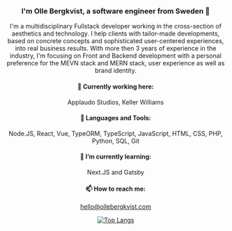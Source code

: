 <div align="center">
  
  ### I'm Olle Bergkvist, a software engineer from Sweden 👋

  I'm a multidisciplinary Fullstack developer working in the cross-section of aesthetics and technology. I help clients with tailor-made developments, based on concrete concepts and sophisticated user-centered experiences, into real business results. With more then 3 years of experience in the industry, I'm focusing on Front and Backend development with a personal preference for the MEVN stack and MERN stack, user experience as well as brand identity.

  #### 🔭 Currently working here:
  Applaudo Studios, Keller Williams

  #### :rocket: Languages and Tools:
  Node.JS, React, Vue, TypeORM, TypeScript, JavaScript, HTML, CSS, PHP, Python, SQL, Git

  #### 🌱 I’m currently learning:
  Next.JS and Gatsby

  #### 📫  How to reach me: 
  hello@ollebergkvist.com

  [![Top Langs](https://github-readme-stats.vercel.app/api/top-langs/?username=ollebergkvist)](https://github.com/ollebergkvist/github-readme-stats)
</div>

<!--
**ollebergkvist/ollebergkvist** is a ✨ _special_ ✨ repository because its `README.md` (this file) appears on your GitHub profile.

Here are some ideas to get you started:

- 🔭 I’m currently working on ...
- 🌱 I’m currently learning ...
- 👯 I’m looking to collaborate on ...
- 🤔 I’m looking for help with ...
- 💬 Ask me about ...
- 📫 How to reach me: ...
- 😄 Pronouns: ...
- ⚡ Fun fact: ...
-->
